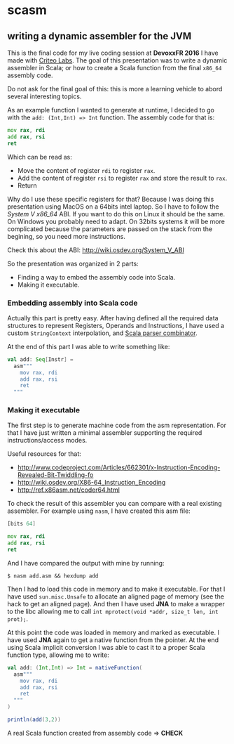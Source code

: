 # scasm
## writing a dynamic assembler for the JVM

This is the final code for my live coding session at **DevoxxFR 2016** I have made with [Criteo Labs](http://labs.criteo.com/). The goal of this presentation was to write a dynamic assembler in Scala; or how to create a Scala function from the final `x86_64` assembly code.

Do not ask for the final goal of this: this is more a learning vehicle to abord several interesting topics.

As an example function I wanted to generate at runtime, I decided to go with the `add: (Int,Int) => Int` function. The assembly code for that is:

```asm
mov rax, rdi
add rax, rsi
ret
```

Which can be read as:
- Move the content of register `rdi` to register `rax`.
- Add the content of register `rsi` to register `rax` and store the result to `rax`.
- Return

Why do I use these specific registers for that? Because I was doing this presentation using MacOS on a 64bits intel laptop. So I have to follow the _System V x86_64_ ABI. If you want to do this on Linux it should be the same. On Windows you probably need to adapt. On 32bits systems it will be more complicated because the parameters are passed on the stack from the begining, so you need more instructions.

Check this about the ABI: http://wiki.osdev.org/System_V_ABI

So the presentation was organized in 2 parts:
- Finding a way to embed the assembly code into Scala.
- Making it executable.

### Embedding assembly into Scala code

Actually this part is pretty easy. After having defined all the required data structures to represent Registers, Operands and Instructions, I have used a custom `StringContext` interpolation, and [Scala parser combinator](https://github.com/scala/scala-parser-combinators).

At the end of this part I was able to write something like:

```scala
val add: Seq[Instr] =
  asm"""
    mov rax, rdi
    add rax, rsi
    ret
  """
```

### Making it executable

The first step is to generate machine code from the asm representation. For that I have just written a minimal assembler supporting the required instructions/access modes.

Useful resources for that:
- http://www.codeproject.com/Articles/662301/x-Instruction-Encoding-Revealed-Bit-Twiddling-fo
- http://wiki.osdev.org/X86-64_Instruction_Encoding
- http://ref.x86asm.net/coder64.html

To check the result of this assembler you can compare with a real existing assembler. For example using `nasm`, I have created this asm file:

```asm
[bits 64]

mov rax, rdi
add rax, rsi
ret
```

And I have compared the output with mine by running:

```
$ nasm add.asm && hexdump add
```

Then I had to load this code in memory and to make it executable. For that I have used `sun.misc.Unsafe` to allocate an aligned page of memory (see the hack to get an aligned page). And then I have used **JNA** to make a wrapper to the libc allowing me to call `int mprotect(void *addr, size_t len, int prot);`.

At this point the code was loaded in memory and marked as executable. I have used **JNA** again to get a native function from the pointer. At the end using Scala implicit conversion I was able to cast it to a proper Scala function type, allowing me to write:

```scala
val add: (Int,Int) => Int = nativeFunction(
  asm"""
    mov rax, rdi
    add rax, rsi
    ret
  """
)

println(add(3,2))
```

A real Scala function created from assembly code => **CHECK**
